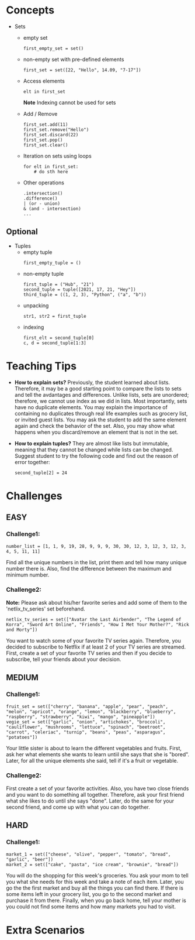 # Concepts

- Sets

  - empty set
    ```
    first_empty_set = set()
    ```
  - non-empty set with pre-defined elements
    ```
    first_set = set([22, "Hello", 14.09, "7-17"])
    ```
  - Access elements
    ```
    elt in first_set
    ```
    **Note** Indexing cannot be used for sets
  - Add / Remove
    ```
    first_set.add(11)
    first_set.remove("Hello")
    first_set.discard(22)
    first_set.pop()
    first_set.clear()
    ```
  - Iteration on sets using loops

    ```
    for elt in first_set:
        # do sth here
    ```

  - Other operations
    ```
    .intersection()
    .difference()
    | (or - union)
    & (and - intersection)
    ...
    ```

## Optional

- Tuples
  - empty tuple
    ```
    first_empty_tuple = ()
    ```
  - non-empty tuple
    ```
    first_tuple = ("Hub", "21")
    second_tuple = tuple([2021, 17, 21, "Hey"])
    third_tuple = ((1, 2, 3), "Python", ("a", "b"))
    ```
  - unpacking
    ```
    str1, str2 = first_tuple
    ```
  - indexing
    ```
    first_elt = second_tuple[0]
    c, d = second_tuple[1:3]
    ```

# Teaching Tips

- **How to explain sets?**
  Previously, the student learned about lists. Therefore, it may be a good starting point to compare the lists to sets and tell the avdantages and differences. Unlike lists, sets are unordered; therefore, we cannot use index as we did in lists. Most importantly, sets have no duplicate elements. You may explain the importance of containing no duplicates through real life examples such as grocery list, or invited guest lists.
  You may ask the student to add the same element again and check the behavior of the set. Also, you may show what happens when you discard/remove an element that is not in the set.

- **How to explain tuples?**
  They are almost like lists but immutable, meaning that they cannot be changed while lists can be changed. Suggest student to try the following code and find out the reason of error together:
  ```
  second_tuple[2] = 24
  ```

# Challenges

## EASY

### Challenge1:

```
number_list = [1, 1, 9, 19, 28, 9, 9, 9, 30, 30, 12, 3, 12, 3, 12, 3, 4, 5, 11, 11]
```

Find all the unique numbers in the list, print them and tell how many unique number there is.
Also, find the difference between the maximum and minimum number.

### Challenge2:

**Note:** Please ask about his/her favorite series and add some of them to the 'netlix_tv_series' set beforehand.

```
netlix_tv_series = set(["Avatar the Last Airbender", "The Legend of Korra", "Sword Art Online", "Friends", "How I Met Your Mother?", "Rick and Morty"])
```

You want to watch some of your favorite TV series again. Therefore, you decided to subscribe to Netflix if at least 2 of your TV series are streamed. First, create a set of your favorite TV series and then if you decide to subscribe, tell your friends about your decision.

## MEDIUM

### Challenge1:

```
fruit_set = set(["cherry", "banana", "apple", "pear", "peach", "melon", "apricot", "orange", "lemon", "blackberry", "blueberry", "raspberry", "strawberry", "kiwi", "mango", "pineapple"])
vegie_set = set(["garlic", "onion", "artichokes", "broccoli", "cauliflower", "mushrooms", "lettuce", "spinach", "beetroot", "carrot", "celeriac", "turnip", "beans", "peas", "asparagus", "potatoes"])
```

Your little sister is about to learn the different vegetables and fruits. First, ask her what elements she wants to learn untiil she says that she is "bored". Later, for all the unique elements she said, tell if it's a fruit or vegetable.

### Challenge2:

First create a set of your favorite activities. Also, you have two close friends and you want to do something all together. Therefore, ask your first friend what she likes to do until she says "done". Later, do the same for your second friend, and come up with what you can do together.

## HARD

### Challenge1:

```
market_1 = set(["cheese", "olive", "pepper", "tomato", "bread", "garlic", "beer"])
market_2 = set(["cake", "pasta", "ice cream", "brownie", "bread"])
```

You will do the shopping for this week's groceries. You ask your mom to tell you what she needs for this week and take a note of each item. Later, you go the the first market and buy all the things you can find there. If there is some items left in your grocery list, you go to the second market and purchase it from there. Finally, when you go back home, tell your mother is you could not find some items and how many markets you had to visit.

# Extra Scenarios
